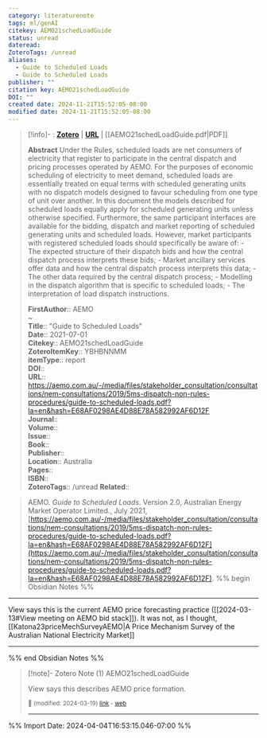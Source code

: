 ```yaml
---
category: literaturenote
tags: ml/genAI
citekey: AEMO21schedLoadGuide
status: unread
dateread: 
ZoteroTags: /unread
aliases:
  - Guide to Scheduled Loads
  - Guide to Scheduled Loads
publisher: ""
citation key: AEMO21schedLoadGuide
DOI: ""
created date: 2024-11-21T15:52:05-08:00
modified date: 2024-11-21T15:52:05-08:00
---
```


> [!info]- : [**Zotero**](zotero://select/library/items/YBHBNNMM)   | [**URL**](https://aemo.com.au/-/media/files/stakeholder_consultation/consultations/nem-consultations/2019/5ms-dispatch-non-rules-procedures/guide-to-scheduled-loads.pdf?la=en&hash=E68AF0298AE4D88E78A582992AF6D12F) | [[AEMO21schedLoadGuide.pdf|PDF]]
>
> 
> **Abstract**
> Under the Rules, scheduled loads are net consumers of electricity that register to participate in the central dispatch and pricing processes operated by AEMO.  For the purposes of economic scheduling of electricity to meet demand, scheduled loads are essentially  treated on equal terms with scheduled generating units with no dispatch models designed to favour  scheduling from one type of unit over another. In this document the models described for scheduled loads equally apply for scheduled generating units unless otherwise specified.  Furthermore, the same participant interfaces are available for the bidding, dispatch and market reporting of scheduled generating units and scheduled loads.  However, market participants with registered scheduled loads should specifically be aware of:  - The expected structure of their dispatch bids and how the central dispatch process interprets these  bids;  - Market ancillary services offer data and how the central dispatch process interprets this data;  - The other data required by the central dispatch process;  - Modelling in the dispatch algorithm that is specific to scheduled loads;  - The interpretation of load dispatch instructions.
> 
> 
> **FirstAuthor**:: AEMO  
~    
> **Title**:: "Guide to Scheduled Loads"  
> **Date**:: 2021-07-01  
> **Citekey**:: AEMO21schedLoadGuide  
> **ZoteroItemKey**:: YBHBNNMM  
> **itemType**:: report  
> **DOI**::   
> **URL**:: https://aemo.com.au/-/media/files/stakeholder_consultation/consultations/nem-consultations/2019/5ms-dispatch-non-rules-procedures/guide-to-scheduled-loads.pdf?la=en&hash=E68AF0298AE4D88E78A582992AF6D12F  
> **Journal**::   
> **Volume**::   
> **Issue**::   
> **Book**::   
> **Publisher**::   
> **Location**:: Australia   
> **Pages**::   
> **ISBN**::   
> **ZoteroTags**:: /unread
>**Related**:: 

> AEMO. _Guide to Scheduled Loads_. Version 2.0, Australian Energy Market Operator Limited., July 2021, [https://aemo.com.au/-/media/files/stakeholder_consultation/consultations/nem-consultations/2019/5ms-dispatch-non-rules-procedures/guide-to-scheduled-loads.pdf?la=en&hash=E68AF0298AE4D88E78A582992AF6D12F](https://aemo.com.au/-/media/files/stakeholder_consultation/consultations/nem-consultations/2019/5ms-dispatch-non-rules-procedures/guide-to-scheduled-loads.pdf?la=en&hash=E68AF0298AE4D88E78A582992AF6D12F).
%% begin Obsidian Notes %%
___
View says this is the current AEMO price forecasting practice ([[2024-03-13#View meeting on AEMO bid stack]]).  It was not, as I thought, [[Katona23priceMechSurveyAEMO|A Price Mechanism Survey of the Australian National Electricity Market]]
___
%% end Obsidian Notes %%

> [!note]- Zotero Note (1)
> AEMO21schedLoadGuide
> 
> View says this describes AEMO price formation.
> 
> <small>📝️ (modified: 2024-03-19) [link](zotero://select/library/items/KS6HKVJI) - [web](http://zotero.org/users/60638/items/KS6HKVJI)</small>
>  
> ---




%% Import Date: 2024-04-04T16:53:15.046-07:00 %%

